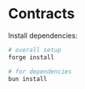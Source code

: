 # Contracts

Install dependencies:

```sh
# overall setup
forge install

# for dependencies
bun install
```
